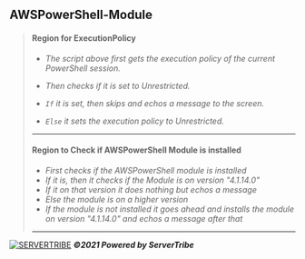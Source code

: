 ## **AWSPowerShell-Module**
> #### **Region for ExecutionPolicy**
> - *The script above first gets the execution policy of the current PowerShell session.*
> 
> - *Then checks if it is set to Unrestricted.*
> 
> - *`If` it is set, then skips and echos a message to the screen.*
>
> - *`Else` it sets the execution policy to Unrestricted.*
> ---
> #### **Region to Check if AWSPowerShell Module is installed**
> 
> - *First checks if the AWSPowerShell module is installed*
> - *If it is, then it checks if the Module is on version "4.1.14.0"*
> - *If it on that version it does nothing but echos a message*
> - *Else the module is on a higher version*
> - *If the module is not installed it goes ahead and installs the module on version "4.1.14.0" and echos a message after that*
> ---
[![SERVERTRIBE](https://www.servertribe.com/wp-content/themes/mars/assets/images/attune_logo.svg)](https://www.servertribe.com/)
***&copy;2021 Powered by ServerTribe***
